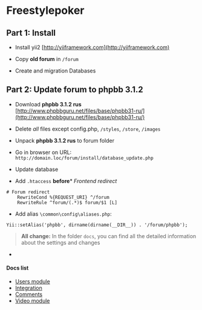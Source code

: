 Freestylepoker
==========

Part 1: Install
-----

- Install yii2 [http://yiiframework.com](http://yiiframework.com)  

- Copy **old forum** in `/forum`

- Create and migration Databases

Part 2: Update forum to phpbb 3.1.2
---------------------------------

- Download **phpbb 3.1.2 rus** [http://www.phpbbguru.net/files/base/phpbb31-ru/](http://www.phpbbguru.net/files/base/phpbb31-ru/)
    
- Delete _all_ files except config.php, `/styles`, `/store`, `/images`

- Unpack **phpbb 3.1.2 rus** to forum folder

- Go in browser on URL: `http://domain.loc/forum/install/database_update.php`

- Update database

- Add `.htaccess` **before*** _Frontend redirect_
```
# Forum redirect
    RewriteCond %{REQUEST_URI} ^/forum
    RewriteRule ^forum/(.*)$ forum/$1 [L]
```

- Add alias `\common\config\aliases.php`:

```
Yii::setAlias('phpbb', dirname(dirname(__DIR__)) . '/forum/phpbb');
```

 > **All change:** In the folder `docs`, you can find all the detailed information about the settings and changes

-
#### Docs list
- [Users module](https://github.com/8sun/freestylepoker/blob/master/docs/users.md)
- [Integration](https://github.com/8sun/freestylepoker/blob/master/docs/integration.md)
- [Comments](https://github.com/8sun/freestylepoker/blob/master/docs/comments.md)
- [Video module](https://github.com/8sun/freestylepoker/blob/master/docs/video-module.md)

